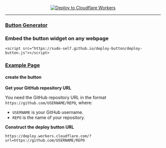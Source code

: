 
  <center>
  <a href="https://deploy.workers.cloudflare.com/?url=https://github.com/sudo-self/deploy-button">
    <img src="https://deploy.workers.cloudflare.com/button" alt="Deploy to Cloudflare Workers" />
  </a>
</center><hr>

### <a href="https://sudo-self.github.io/deploy-button">Button Generator</a><br>
### Embed the button widget on any webpage
```
<script src="https://sudo-self.github.io/deploy-button/deploy-button.js"></script>
```
### <a href="https://sudo-self.github.io/deploy-button/deploy-button-webpage.html">Example Page</a> 

#### create the button

  **Get your GitHub repository URL**
   
   You need the GitHub repository URL in the format `https://github.com/USERNAME/REPO`, where:
   - `USERNAME` is your GitHub username.
   - `REPO` is the name of your repository.

   **Construct the deploy button URL**  
   ```
   https://deploy.workers.cloudflare.com/?url=https://github.com/USERNAME/REPO
   ```



